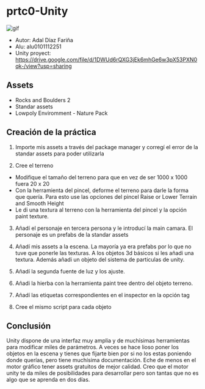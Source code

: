 # prtc0-Unity
![gif](img/gif.gif)

- Autor: Adal Díaz Fariña
- Alu: alu0101112251
- Unity proyect: https://drive.google.com/file/d/1DWUd6rQXG3jEk6mhGe6w3pX53PXN0qk-/view?usp=sharing

## Assets

- Rocks and Boulders 2
- Standar assets
- Lowpoly Enviromment - Nature Pack

## Creación de la práctica

1. Importe mis assets a través del package manager y corregí el error de la standar assets para poder utilizarla

2. Cree el terreno
  - Modifique el tamaño del terreno para que en vez de ser 1000 x 1000 fuera 20 x 20
  - Con la herramienta del pincel, deforme el terreno para darle la forma que quería. Para esto use las opciones del pincel Raise or Lower Terrain and Smooth Height
  - Le di una textura al terreno con la herramienta del pincel y la opción paint texture.

3. Añadí el personaje en tercera persona y le introducí la main camara. El personaje es un prefabs de la standar assets

4. Añadí mis assets a la escena. La mayoría ya era prefabs por lo que no tuve que ponerle las texturas. A los objetos 3d básicos si les añadi una textura. Además añadi un objeto del sistema de particulas de unity.

5. Añadí la segunda fuente de luz y los ajuste.

6. Añadi la hierba con la herramienta paint tree dentro del objeto terreno.

7. Añadí las etiquetas correspondientes en el inspector en la opción tag

8. Cree el mismo script para cada objeto

## Conclusión

Unity dispone de una interfaz muy amplia y de muchísimas herramientas para modificar miles de parámetros. A veces se hace lioso poner los objetos en la escena y tienes que fijarte bien por si no los estas poniendo donde querías, pero tiene muchísima documentación. Eche de menos en el motor gráfico tener assets gratuitos de mejor calidad. Creo que el motor unity te da miles de posibilidades para desarrollar pero son tantas que no es algo que se aprenda en dos días.

